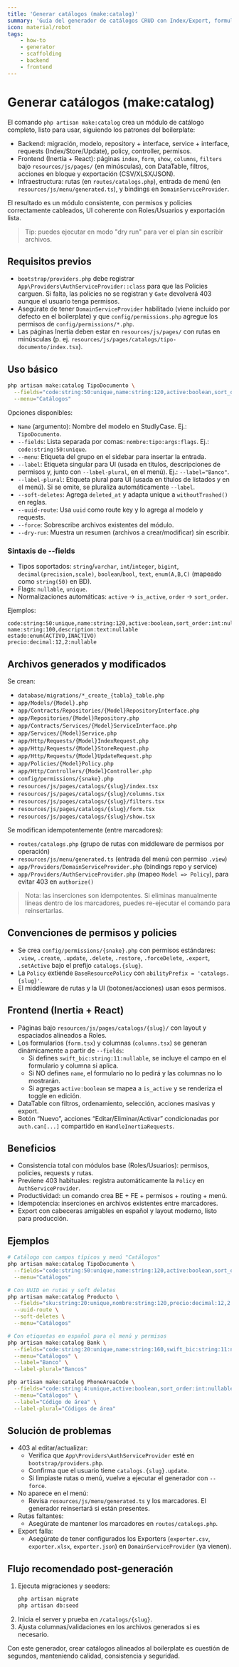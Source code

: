 ```yaml
---
title: 'Generar catálogos (make:catalog)'
summary: 'Guía del generador de catálogos CRUD con Index/Export, formularios, permisos y frontend (Inertia + React), alineado al boilerplate.'
icon: material/robot
tags:
    - how-to
    - generator
    - scaffolding
    - backend
    - frontend
---
```


# Generar catálogos (make:catalog)

El comando `php artisan make:catalog` crea un módulo de catálogo completo, listo para usar, siguiendo los patrones del boilerplate:

- Backend: migración, modelo, repository + interface, service + interface, requests (Index/Store/Update), policy, controller, permisos.
- Frontend (Inertia + React): páginas `index`, `form`, `show`, `columns`, `filters` bajo `resources/js/pages/` (en minúsculas), con DataTable, filtros, acciones en bloque y exportación (CSV/XLSX/JSON).
- Infraestructura: rutas (en `routes/catalogs.php`), entrada de menú (en `resources/js/menu/generated.ts`), y bindings en `DomainServiceProvider`.

El resultado es un módulo consistente, con permisos y policies correctamente cableados, UI coherente con Roles/Usuarios y exportación lista.

> Tip: puedes ejecutar en modo "dry run" para ver el plan sin escribir archivos.

## Requisitos previos

- `bootstrap/providers.php` debe registrar `App\Providers\AuthServiceProvider::class` para que las Policies carguen. Si falta, las policies no se registran y `Gate` devolverá 403 aunque el usuario tenga permisos.
- Asegúrate de tener `DomainServiceProvider` habilitado (viene incluido por defecto en el boilerplate) y que `config/permissions.php` agregue los permisos de `config/permissions/*.php`.
- Las páginas Inertia deben estar en `resources/js/pages/` con rutas en minúsculas (p. ej. `resources/js/pages/catalogs/tipo-documento/index.tsx`).

## Uso básico

```bash
php artisan make:catalog TipoDocumento \
  --fields="code:string:50:unique,name:string:120,active:boolean,sort_order:int:nullable" \
  --menu="Catálogos"
```

Opciones disponibles:

- `Name` (argumento): Nombre del modelo en StudlyCase. Ej.: `TipoDocumento`.
- `--fields`: Lista separada por comas: `nombre:tipo:args:flags`. Ej.: `code:string:50:unique`.
- `--menu`: Etiqueta del grupo en el sidebar para insertar la entrada.
- `--label`: Etiqueta singular para UI (usada en títulos, descripciones de permisos y, junto con `--label-plural`, en el menú). Ej.: `--label="Banco"`.
- `--label-plural`: Etiqueta plural para UI (usada en títulos de listados y en el menú). Si se omite, se pluraliza automáticamente `--label`.
- `--soft-deletes`: Agrega `deleted_at` y adapta unique a `withoutTrashed()` en reglas.
- `--uuid-route`: Usa `uuid` como route key y lo agrega al modelo y requests.
- `--force`: Sobrescribe archivos existentes del módulo.
- `--dry-run`: Muestra un resumen (archivos a crear/modificar) sin escribir.

### Sintaxis de --fields

- Tipos soportados: `string`/`varchar`, `int`/`integer`, `bigint`, `decimal(precision,scale)`, `boolean`/`bool`, `text`, `enum(A,B,C)` (mapeado como `string(50)` en BD).
- Flags: `nullable`, `unique`.
- Normalizaciones automáticas: `active` → `is_active`, `order` → `sort_order`.

Ejemplos:

```text
code:string:50:unique,name:string:120,active:boolean,sort_order:int:nullable
name:string:100,description:text:nullable
estado:enum(ACTIVO,INACTIVO)
precio:decimal:12,2:nullable
```

## Archivos generados y modificados

Se crean:

- `database/migrations/*_create_{tabla}_table.php`
- `app/Models/{Model}.php`
- `app/Contracts/Repositories/{Model}RepositoryInterface.php`
- `app/Repositories/{Model}Repository.php`
- `app/Contracts/Services/{Model}ServiceInterface.php`
- `app/Services/{Model}Service.php`
- `app/Http/Requests/{Model}IndexRequest.php`
- `app/Http/Requests/{Model}StoreRequest.php`
- `app/Http/Requests/{Model}UpdateRequest.php`
- `app/Policies/{Model}Policy.php`
- `app/Http/Controllers/{Model}Controller.php`
- `config/permissions/{snake}.php`
- `resources/js/pages/catalogs/{slug}/index.tsx`
- `resources/js/pages/catalogs/{slug}/columns.tsx`
- `resources/js/pages/catalogs/{slug}/filters.tsx`
- `resources/js/pages/catalogs/{slug}/form.tsx`
- `resources/js/pages/catalogs/{slug}/show.tsx`

Se modifican idempotentemente (entre marcadores):

- `routes/catalogs.php` (grupo de rutas con middleware de permisos por operación)
- `resources/js/menu/generated.ts` (entrada del menú con permiso `.view`)
- `app/Providers/DomainServiceProvider.php` (bindings repo y service)
- `app/Providers/AuthServiceProvider.php` (mapeo `Model => Policy`), para evitar 403 en `authorize()`

> Nota: las inserciones son idempotentes. Si eliminas manualmente líneas dentro de los marcadores, puedes re-ejecutar el comando para reinsertarlas.

## Convenciones de permisos y policies

- Se crea `config/permissions/{snake}.php` con permisos estándares: `.view`, `.create`, `.update`, `.delete`, `.restore`, `.forceDelete`, `.export`, `.setActive` bajo el prefijo `catalogs.{slug}`.
- La `Policy` extiende `BaseResourcePolicy` con `abilityPrefix = 'catalogs.{slug}'`.
- El middleware de rutas y la UI (botones/acciones) usan esos permisos.

## Frontend (Inertia + React)

- Páginas bajo `resources/js/pages/catalogs/{slug}/` con layout y espaciados alineados a Roles.
- Los formularios (`form.tsx`) y columnas (`columns.tsx`) se generan dinámicamente a partir de `--fields`:
    - Si defines `swift_bic:string:11:nullable`, se incluye el campo en el formulario y columna si aplica.
    - Si NO defines `name`, el formulario no lo pedirá y las columnas no lo mostrarán.
    - Si agregas `active:boolean` se mapea a `is_active` y se renderiza el toggle en edición.
- DataTable con filtros, ordenamiento, selección, acciones masivas y export.
- Botón “Nuevo”, acciones “Editar/Eliminar/Activar” condicionadas por `auth.can[...]` compartido en `HandleInertiaRequests`.

## Beneficios

- Consistencia total con módulos base (Roles/Usuarios): permisos, policies, requests y rutas.
- Previene 403 habituales: registra automáticamente la `Policy` en `AuthServiceProvider`.
- Productividad: un comando crea BE + FE + permisos + routing + menú.
- Idempotencia: inserciones en archivos existentes entre marcadores.
- Export con cabeceras amigables en español y layout moderno, listo para producción.

## Ejemplos

```bash
# Catálogo con campos típicos y menú "Catálogos"
php artisan make:catalog TipoDocumento \
  --fields="code:string:50:unique,name:string:120,active:boolean,sort_order:int:nullable" \
  --menu="Catálogos"

# Con UUID en rutas y soft deletes
php artisan make:catalog Producto \
  --fields="sku:string:20:unique,nombre:string:120,precio:decimal:12,2:nullable,activo:boolean" \
  --uuid-route \
  --soft-deletes \
  --menu="Catálogos"

# Con etiquetas en español para el menú y permisos
php artisan make:catalog Bank \
  --fields="code:string:20:unique,name:string:160,swift_bic:string:11:nullable,active:boolean,sort_order:int:nullable" \
  --menu="Catálogos" \
  --label="Banco" \
  --label-plural="Bancos"

php artisan make:catalog PhoneAreaCode \
  --fields="code:string:4:unique,active:boolean,sort_order:int:nullable" \
  --menu="Catálogos" \
  --label="Código de área" \
  --label-plural="Códigos de área"
```

## Solución de problemas

- 403 al editar/actualizar:
    - Verifica que `App\Providers\AuthServiceProvider` esté en `bootstrap/providers.php`.
    - Confirma que el usuario tiene `catalogs.{slug}.update`.
    - Si limpiaste rutas o menú, vuelve a ejecutar el generador con `--force`.
- No aparece en el menú:
    - Revisa `resources/js/menu/generated.ts` y los marcadores. El generador reinsertará si están presentes.
- Rutas faltantes:
    - Asegúrate de mantener los marcadores en `routes/catalogs.php`.
- Export falla:
    - Asegúrate de tener configurados los Exporters (`exporter.csv`, `exporter.xlsx`, `exporter.json`) en `DomainServiceProvider` (ya vienen).

## Flujo recomendado post-generación

1. Ejecuta migraciones y seeders:
    ```bash
    php artisan migrate
    php artisan db:seed
    ```
2. Inicia el server y prueba en `/catalogs/{slug}`.
3. Ajusta columnas/validaciones en los archivos generados si es necesario.

Con este generador, crear catálogos alineados al boilerplate es cuestión de segundos, manteniendo calidad, consistencia y seguridad.

